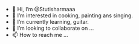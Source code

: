 - 👋 Hi, I’m @Stutisharmaaa
- 👀 I’m interested in cooking, painting ans singing.
- 🌱 I’m currently learning, guitar.
- 💞️ I’m looking to collaborate on ...
- 📫 How to reach me ...

<!---
Stutisharmaaa/Stutisharmaaa is a ✨ special ✨ repository because its `README.md` (this file) appears on your GitHub profile.
You can click the Preview link to take a look at your changes.
--->
